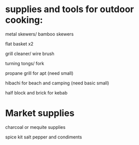 supplies and tools for outdoor cooking:
========================================

metal skewers/ bamboo skewers

flat basket x2

grill cleaner/ wire brush

turning tongs/ fork

propane grill for apt (need small)

hibachi for beach and camping (need basic small)

half block and brick for kebab 

Market supplies
=================

charcoal or mequite supplies

spice kit salt pepper and condiments
